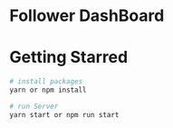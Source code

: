 # Follower DashBoard

# Getting Starred

```bash
# install packages
yarn or npm install

# run Server
yarn start or npm run start

```